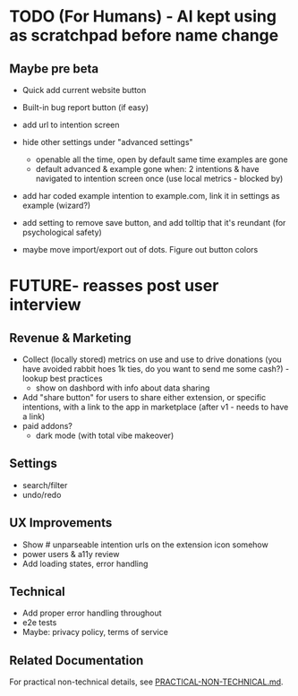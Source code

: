 # TODO (For Humans) - AI kept using as scratchpad before name change

## Maybe pre beta

- Quick add current website button
- Built-in bug report button (if easy)

- add url to intention screen
- hide other settings under "advanced settings"
  - openable all the time, open by default same time examples are gone
  - default advanced & example gone when: 2 intentions & have navigated to intention screen once (use local metrics - blocked by)
- add har coded example intention to example.com, link it in settings as example (wizard?)
- add setting to remove save button, and add tolltip that it's reundant (for psychological safety)
- maybe move import/export out of dots. Figure out button colors

# FUTURE- reasses post user interview

## Revenue & Marketing

- Collect (locally stored) metrics on use and use to drive donations (you have avoided rabbit hoes 1k ties, do you want to send me some cash?) - lookup best practices
  - show on dashbord with info about data sharing
- Add "share button" for users to share either extension, or specific intentions, with a link to the app in marketplace (after v1 - needs to have a link)
- paid addons?
  - dark mode (with total vibe makeover)

## Settings

- search/filter
- undo/redo

## UX Improvements

- Show # unparseable intention urls on the extension icon somehow
- power users & a11y review
- Add loading states, error handling

## Technical

- Add proper error handling throughout
- e2e tests
- Maybe: privacy policy, terms of service

## Related Documentation

For practical non-technical details, see [PRACTICAL-NON-TECHNICAL.md](./PRACTICAL-NON-TECHNICAL.md).
